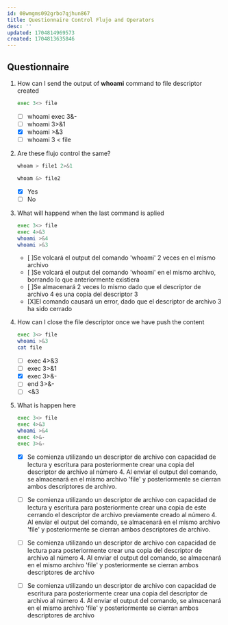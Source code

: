 ```yaml
---
id: 08wmgms092grbo7qjhun867
title: Questionnaire Control Flujo and Operators
desc: ''
updated: 1704814969573
created: 1704813635846
---
```


## Questionnaire 

1. How can I send the output of **whoami** command to file descriptor created
    ```bash
    exec 3<> file
    ```

    - [ ] whoami exec 3&-
    - [ ] whoami 3>&1
    - [X] whoami >&3
    - [ ] whoami 3 < file

2. Are these flujo control the same?
    ```bash
    whoam > file1 2>&1

    whoam &> file2
    ```
    
    - [X] Yes
    - [ ] No

3. What will happend when the last command is aplied
    ```bash
    exec 3<> file
    exec 4>&3
    whoami >&4
    whoami >&3
    ```
            
    - [ ]Se volcará el output del comando 'whoami' 2 veces en el mismo archivo
    - [ ]Se volcará el output del comando 'whoami' en el mismo archivo, borrando lo que anteriormente existiera
    - [ ]Se almacenará 2 veces lo mismo dado que el descriptor de archivo 4 es una copia del descriptor 3
    - [X]El comando causará un error, dado que el descriptor de archivo 3 ha sido cerrado

4. How can I close the file descriptor once we have push the content
    ```bash
    exec 3<> file
    whoami >&3
    cat file
    ```
    
    - [ ] exec 4>&3
    - [ ] exec 3>&1
    - [X] exec 3>&-
    - [ ] end 3>&-
    - [ ] <&3

5. What is happen here
    ```bash
    exec 3<> file
    exec 4>&3
    whoami >&4
    exec 4>&-
    exec 3>&-
    ```

    - [X] Se comienza utilizando un descriptor de archivo con capacidad de lectura y escritura para posteriormente crear una copia del descriptor de archivo al número 4. Al enviar el output del comando, se almacenará en el mismo archivo 'file' y posteriormente se cierran ambos descriptores de archivo.
    - [ ] Se comienza utilizando un descriptor de archivo con capacidad de lectura y escritura para posteriormente crear una copia de este cerrando el descriptor de archivo previamente creado al número 4. Al enviar el output del comando, se almacenará en el mismo archivo 'file' y posteriormente se cierran ambos descriptores de archivo.
    - [ ] Se comienza utilizando un descriptor de archivo con capacidad de lectura para posteriormente crear una copia del descriptor de archivo al número 4. Al enviar el output del comando, se almacenará en el mismo archivo 'file' y posteriormente se cierran ambos descriptores de archivo
    - [ ] Se comienza utilizando un descriptor de archivo con capacidad de escritura para posteriormente crear una copia del descriptor de archivo al número 4. Al enviar el output del comando, se almacenará en el mismo archivo 'file' y posteriormente se cierran ambos descriptores de archivo

